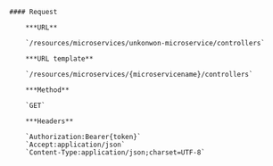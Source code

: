     #### Request

        ***URL**

        `/resources/microservices/unkonwon-microservice/controllers`

        ***URL template**

        `/resources/microservices/{microservicename}/controllers`

        ***Method**

        `GET`

        ***Headers**

        `Authorization:Bearer{token}`
        `Accept:application/json`
        `Content-Type:application/json;charset=UTF-8`
